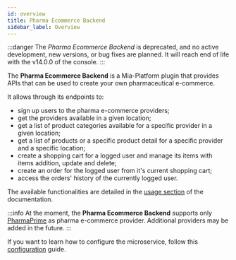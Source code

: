```yaml
---
id: overview
title: Pharma Ecommerce Backend
sidebar_label: Overview
---
```




:::danger
The _Pharma Ecommerce Backend_ is deprecated, and no active development, new versions, or bug fixes are planned. It will reach end of life with the v14.0.0 of the console.
:::

The **Pharma Ecommerce Backend** is a Mia-Platform plugin that provides APIs that can be used to create your own pharmaceutical e-commerce.

It allows through its endpoints to:

- sign up users to the pharma e-commerce providers;
- get the providers available in a given location;
- get a list of product categories available for a specific provider in a given location;
- get a list of products or a specific product detail for a specific provider and a specific location;
- create a shopping cart for a logged user and manage its items with items addition, update and delete;
- create an order for the logged user from it's current shopping cart;
- access the orders' history of the currently logged user.

The available functionalities are detailed in the [usage section](/runtime-components/plugins/pharma-ecommerce-backend/30_usage.md) of the documentation.

:::info
At the moment, the **Pharma Ecommerce Backend** supports only [PharmaPrime](https://www.pharmaprime.it/) as pharma e-commerce provider. Additional providers may be added in the future.
:::

If you want to learn how to configure the microservice, follow this [configuration](/runtime-components/plugins/pharma-ecommerce-backend/20_configuration.md) guide.
